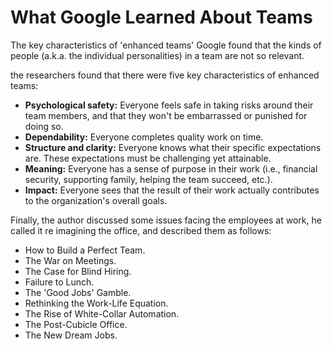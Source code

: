 # What Google Learned About Teams
The key characteristics of 'enhanced teams'
 Google found that the kinds of people (a.k.a. the individual personalities) in a team are not so relevant.

the researchers found that there were five key characteristics of enhanced teams:

* **Psychological safety:** Everyone feels safe in taking risks around their team members, and that they won't be embarrassed or punished for doing so.
* **Dependability:** Everyone completes quality work on time.
* **Structure and clarity:** Everyone knows what their specific expectations are. These expectations must be challenging yet attainable.
* **Meaning:** Everyone has a sense of purpose in their work (i.e., financial security, supporting family, helping the team succeed, etc.).
* **Impact:** Everyone sees that the result of their work actually contributes to the organization's overall goals.

Finally, the author discussed some issues facing the employees at work, he called it re imagining the office, and described them as follows:

* How to Build a Perfect Team.
* The War on Meetings.
* The Case for Blind Hiring.
* Failure to Lunch.
* The 'Good Jobs' Gamble.
* Rethinking the Work-Life Equation.
* The Rise of White-Collar Automation.
* The Post-Cubicle Office.
* The New Dream Jobs.